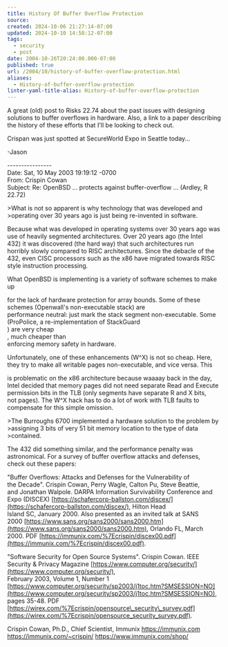 ```yaml
---
title: History Of Buffer Overflow Protection
source: 
created: 2024-10-06 21:27:14-07:00
updated: 2024-10-10 14:58:12-07:00
tags:
  - security
  - post
date: 2004-10-26T20:24:00.000-07:00
published: true
url: /2004/10/history-of-buffer-overflow-protection.html
aliases:
  - History-of-buffer-overflow-protection
linter-yaml-title-alias: History-of-buffer-overflow-protection
---
```



A great (old) post to Risks 22.74 about the past issues with designing solutions to buffer overflows in hardware. Also, a link to a paper describing the history of these efforts that I'll be looking to check out.  
  
Crispan was just spotted at SecureWorld Expo in Seattle today...  
  
\-Jason  
  
\----------------  
Date: Sat, 10 May 2003 19:19:12 -0700  
From: Crispin Cowan  
Subject: Re: OpenBSD ... protects against buffer-overflow ... (Ardley, R  
22.72)  
  
\>What is not so apparent is why technology that was developed and  
\>operating over 30 years ago is just being re-invented in software.  
  
Because what was developed in operating systems over 30 years ago was  
use of heavily segmented architectures. Over 20 years ago (the Intel  
432) it was discovered (the hard way) that such architectures run  
horribly slowly compared to RISC architectures. Since the debacle of the  
432, even CISC processors such as the x86 have migrated towards RISC  
style instruction processing.  
  
What OpenBSD is implementing is a variety of software schemes to make up  
  
for the lack of hardware protection for array bounds. Some of these  
schemes (Openwall's non-executable stack) are  
performance neutral: just mark the stack segment non-executable. Some  
(ProPolice, a re-implementation of StackGuard  
) are very cheap  
, much cheaper than  
enforcing memory safety in hardware.  
  
Unfortunately, one of these enhancements (W^X) is not so cheap. Here,  
they try to make all writable pages non-executable, and vice versa. This  
  
is problematic on the x86 architecture because waaaay back in the day,  
Intel decided that memory pages did not need separate Read and Execute  
permission bits in the TLB (only segments have separate R and X bits,  
not pages). The W^X hack has to do a lot of work with TLB faults to  
compensate for this simple omission.  
  
\>The Burroughs 6700 implemented a hardware solution to the problem by  
\>assigning 3 bits of very 51 bit memory location to the type of data  
\>contained.  
  
The 432 did something similar, and the performance penalty was  
astronomical. For a survey of buffer overflow attacks and defenses,  
check out these papers:  
  
"Buffer Overflows: Attacks and Defenses for the Vulnerability of  
the Decade". Crispin Cowan, Perry Wagle, Calton Pu, Steve Beattie,  
and Jonathan Walpole. DARPA Information Survivability Conference and  
Expo (DISCEX) [https://schafercorp-ballston.com/discex/](https://schafercorp-ballston.com/discex/), Hilton Head  
Island SC, January 2000. Also presented as an invited talk at SANS  
2000 [https://www.sans.org/sans2000/sans2000.htm](https://www.sans.org/sans2000/sans2000.htm), Orlando FL, March  
2000\. PDF [https://immunix.com/%7Ecrispin/discex00.pdf](https://immunix.com/%7Ecrispin/discex00.pdf).  
  
"Software Security for Open Source Systems". Crispin Cowan. IEEE  
Security & Privacy Magazine [https://www.computer.org/security/](https://www.computer.org/security/),  
February 2003, Volume 1, Number 1  
[https://www.computer.org/security/sp2003/j1toc.htm?SMSESSION=NO](https://www.computer.org/security/sp2003/j1toc.htm?SMSESSION=NO),  
pages 35-48. PDF  
[https://wirex.com/%7Ecrispin/opensource\_security\_survey.pdf](https://wirex.com/%7Ecrispin/opensource_security_survey.pdf).  
  
Crispin Cowan, Ph.D., Chief Scientist, Immunix https://immunix.com  
https://immunix.com/~crispin/ https://www.immunix.com/shop/